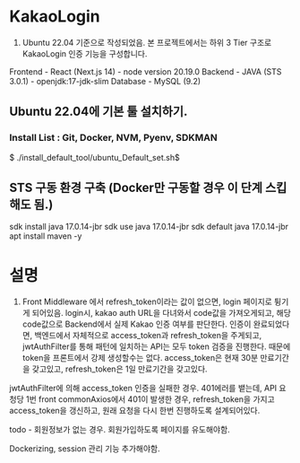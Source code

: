 
# KakaoLogin
1. Ubuntu 22.04 기준으로 작성되었음.
본 프로젝트에서는 하위 3 Tier 구조로 KakaoLogin 인증 기능을 구성합니다.

Frontend - React (Next.js 14) - node version 20.19.0
Backend - JAVA (STS 3.0.1) - openjdk:17-jdk-slim
Database - MySQL (9.2)

## Ubuntu 22.04에 기본 툴 설치하기.
### Install List : Git, Docker, NVM, Pyenv, SDKMAN
$ ./install_default_tool/ubuntu_Default_set.sh$

## STS 구동 환경 구축 (Docker만 구동할 경우 이 단계 스킵해도 됨.)
sdk install java 17.0.14-jbr
sdk use java 17.0.14-jbr
sdk default java 17.0.14-jbr
apt install maven -y





# 설명
1. Front
Middleware 에서 refresh_token이라는 값이 없으면, login 페이지로 튕기게 되어있음.
login시, kakao auth URL을 다녀와서 code값을 가져오게되고,
해당 code값으로 Backend에서 실제 Kakao 인증 여부를 판단한다.
인증이 완료되었다면, 백엔드에서 자체적으로 access_token과 refresh_token을 주게되고,
jwtAuthFilter를 통해 패턴에 일치하는 API는 모두 token 검증을 진행한다.
때문에 token을 프론트에서 강제 생성할수는 없다.
access_token은 현재 30분 만료기간을 갖고있고,
refresh_token은 1일 만료기간을 갖고있다.

jwtAuthFilter에 의해 access_token 인증을 실패한 경우.
401에러를 뱉는데,
API 요청당 1번 front commonAxios에서 401이 발생한 경우, 
refresh_token을 가지고 access_token을 갱신하고, 원래 요청을 다시 한번 진행하도록 설계되어있다.


todo - 회원정보가 없는 경우. 회원가입하도록 페이지를 유도해야함.

Dockerizing, session 관리 기능 추가해야함.






<!-- 
React Extension Pack

 -->




